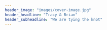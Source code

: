 ```yaml
---
header_image: "images/cover-image.jpg"
header_headline: "Tracy & Brian"
header_subheadline: "We are tying the knot"
---
```

